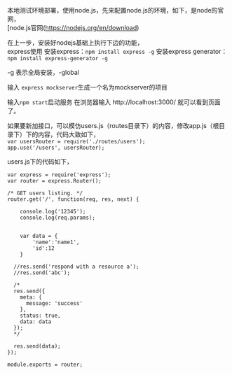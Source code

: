 本地测试环境部署，使用node.js，先来配置node.js的环境，如下，是node的官网，  
[node.js官网(https://nodejs.org/en/download)

在上一步，安装好nodejs基础上执行下边的功能，  
express使用
安装express：```npm install express -g```
安装express generator：```npm install express-generator -g```

-g 表示全局安装，-global

输入 ```express mockserver```生成一个名为mockserver的项目

输入```npm start```启动服务
在浏览器输入 http://localhost:3000/ 就可以看到页面了。

如果要新加接口，可以模仿users.js（routes目录下）的内容，修改app.js（根目录下）下的内容，代码大致如下，  
```var usersRouter = require('./routes/users');```  
```app.use('/users', usersRouter);```

users.js下的代码如下，  
```
var express = require('express');
var router = express.Router();

/* GET users listing. */
router.get('/', function(req, res, next) {
	
	console.log('12345');
	console.log(req.params);
	
	
	var data = {
		'name':'name1',
		'id':12
	}
	
  //res.send('respond with a resource a');
  //res.send('abc');
  
  /*
  res.send({
    meta: {
      message: 'success'
    },
    status: true,
    data: data
  });
  */
  
  res.send(data);
});

module.exports = router;
```
